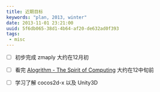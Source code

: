 ```yaml
---
title: 近期目标
keywords: "plan, 2013, winter"
date: 2013-11-01 23:21:00
uuid: 5f6db065-38d1-4b64-af20-de632ad0f393
tags:
 - misc
---
```


- [ ] 初步完成 zmaply 大约在12月初
- [ ] 看完 [Alogrithm - The Spirit of Computing](http://www.amazon.com/Algorithmics-Spirit-Computing-David-Harel/dp/0321117840)  大约在12中旬前
- [ ] 学习了解 cocos2d-x 以及 Unity3D 

